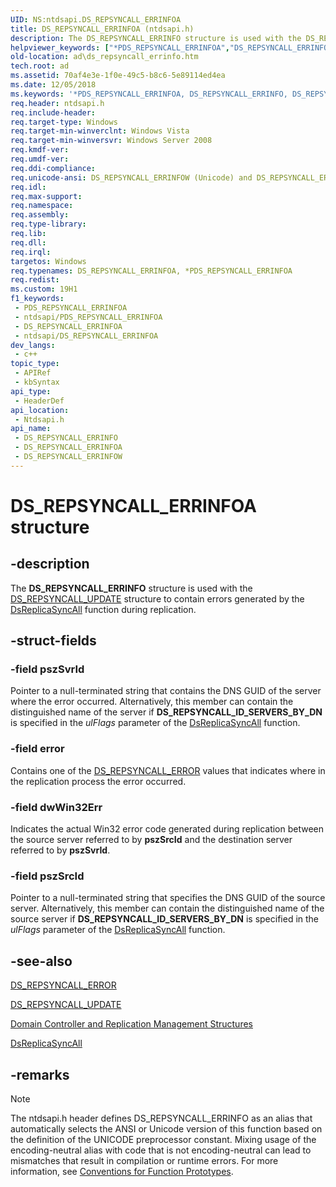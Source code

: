 ```yaml
---
UID: NS:ntdsapi.DS_REPSYNCALL_ERRINFOA
title: DS_REPSYNCALL_ERRINFOA (ntdsapi.h)
description: The DS_REPSYNCALL_ERRINFO structure is used with the DS_REPSYNCALL_UPDATE structure to contain errors generated by the DsReplicaSyncAll function during replication. (ANSI)
helpviewer_keywords: ["*PDS_REPSYNCALL_ERRINFOA","DS_REPSYNCALL_ERRINFO","DS_REPSYNCALL_ERRINFO structure [Active Directory]","DS_REPSYNCALL_ERRINFOA","DS_REPSYNCALL_ERRINFOW","PDS_REPSYNCALL_ERRINFO","PDS_REPSYNCALL_ERRINFO structure pointer [Active Directory]","_glines_ds_repsyncall_errinfo","ad.ds__repsyncall__errinfo","ad.ds_repsyncall_errinfo","ntdsapi/DS_REPSYNCALL_ERRINFO","ntdsapi/DS_REPSYNCALL_ERRINFOA","ntdsapi/DS_REPSYNCALL_ERRINFOW","ntdsapi/PDS_REPSYNCALL_ERRINFO"]
old-location: ad\ds_repsyncall_errinfo.htm
tech.root: ad
ms.assetid: 70af4e3e-1f0e-49c5-b8c6-5e89114ed4ea
ms.date: 12/05/2018
ms.keywords: '*PDS_REPSYNCALL_ERRINFOA, DS_REPSYNCALL_ERRINFO, DS_REPSYNCALL_ERRINFO structure [Active Directory], DS_REPSYNCALL_ERRINFOA, DS_REPSYNCALL_ERRINFOW, PDS_REPSYNCALL_ERRINFO, PDS_REPSYNCALL_ERRINFO structure pointer [Active Directory], _glines_ds_repsyncall_errinfo, ad.ds__repsyncall__errinfo, ad.ds_repsyncall_errinfo, ntdsapi/DS_REPSYNCALL_ERRINFO, ntdsapi/DS_REPSYNCALL_ERRINFOA, ntdsapi/DS_REPSYNCALL_ERRINFOW, ntdsapi/PDS_REPSYNCALL_ERRINFO'
req.header: ntdsapi.h
req.include-header: 
req.target-type: Windows
req.target-min-winverclnt: Windows Vista
req.target-min-winversvr: Windows Server 2008
req.kmdf-ver: 
req.umdf-ver: 
req.ddi-compliance: 
req.unicode-ansi: DS_REPSYNCALL_ERRINFOW (Unicode) and DS_REPSYNCALL_ERRINFOA (ANSI)
req.idl: 
req.max-support: 
req.namespace: 
req.assembly: 
req.type-library: 
req.lib: 
req.dll: 
req.irql: 
targetos: Windows
req.typenames: DS_REPSYNCALL_ERRINFOA, *PDS_REPSYNCALL_ERRINFOA
req.redist: 
ms.custom: 19H1
f1_keywords:
 - PDS_REPSYNCALL_ERRINFOA
 - ntdsapi/PDS_REPSYNCALL_ERRINFOA
 - DS_REPSYNCALL_ERRINFOA
 - ntdsapi/DS_REPSYNCALL_ERRINFOA
dev_langs:
 - c++
topic_type:
 - APIRef
 - kbSyntax
api_type:
 - HeaderDef
api_location:
 - Ntdsapi.h
api_name:
 - DS_REPSYNCALL_ERRINFO
 - DS_REPSYNCALL_ERRINFOA
 - DS_REPSYNCALL_ERRINFOW
---
```


# DS_REPSYNCALL_ERRINFOA structure


## -description

The <b>DS_REPSYNCALL_ERRINFO</b> structure is used with the <a href="/windows/desktop/api/ntdsapi/ns-ntdsapi-ds_repsyncall_updatea">DS_REPSYNCALL_UPDATE</a> structure to contain errors generated by the 
<a href="/windows/desktop/api/ntdsapi/nf-ntdsapi-dsreplicasyncalla">DsReplicaSyncAll</a> function during replication.

## -struct-fields

### -field pszSvrId

Pointer to a null-terminated string that contains the DNS GUID of the server where the error occurred. Alternatively, this member can contain the distinguished name of the server if <b>DS_REPSYNCALL_ID_SERVERS_BY_DN</b> is specified in the <i>ulFlags</i> parameter of the <a href="/windows/desktop/api/ntdsapi/nf-ntdsapi-dsreplicasyncalla">DsReplicaSyncAll</a> function.

### -field error

Contains one of the <a href="/windows/desktop/api/ntdsapi/ne-ntdsapi-ds_repsyncall_error">DS_REPSYNCALL_ERROR</a> values that indicates where in the replication process the error occurred.

### -field dwWin32Err

Indicates the actual Win32 error code generated during replication between the source server referred to by <b>pszSrcId</b> and the destination server referred to by <b>pszSvrId</b>.

### -field pszSrcId

Pointer to a null-terminated string that specifies the DNS GUID of the source server. Alternatively, this member can contain the distinguished name of the source server if <b>DS_REPSYNCALL_ID_SERVERS_BY_DN</b> is specified in the <i>ulFlags</i> parameter of the <a href="/windows/desktop/api/ntdsapi/nf-ntdsapi-dsreplicasyncalla">DsReplicaSyncAll</a> function.

## -see-also

<a href="/windows/desktop/api/ntdsapi/ne-ntdsapi-ds_repsyncall_error">DS_REPSYNCALL_ERROR</a>



<a href="/windows/desktop/api/ntdsapi/ns-ntdsapi-ds_repsyncall_updatea">DS_REPSYNCALL_UPDATE</a>



<a href="/windows/desktop/AD/domain-controller-and-replication-management-structures">Domain Controller and Replication Management Structures</a>



<a href="/windows/desktop/api/ntdsapi/nf-ntdsapi-dsreplicasyncalla">DsReplicaSyncAll</a>

## -remarks

> [!NOTE]
> The ntdsapi.h header defines DS_REPSYNCALL_ERRINFO as an alias that automatically selects the ANSI or Unicode version of this function based on the definition of the UNICODE preprocessor constant. Mixing usage of the encoding-neutral alias with code that is not encoding-neutral can lead to mismatches that result in compilation or runtime errors. For more information, see [Conventions for Function Prototypes](/windows/win32/intl/conventions-for-function-prototypes).

